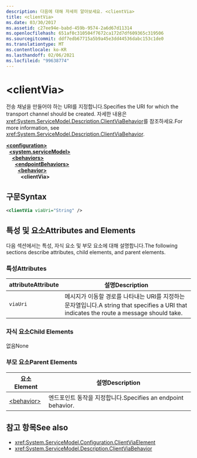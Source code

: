 ```yaml
---
description: 다음에 대해 자세히 알아보세요. <clientVia>
title: <clientVia>
ms.date: 03/30/2017
ms.assetid: c27ee94e-babd-459b-9574-2a6d67d11314
ms.openlocfilehash: 651af0c310504f7672ca172d7df609365c319506
ms.sourcegitcommit: ddf7edb67715a5b9a45e3dd44536dabc153c1de0
ms.translationtype: MT
ms.contentlocale: ko-KR
ms.lasthandoff: 02/06/2021
ms.locfileid: "99638774"
---
```

# \<clientVia>

<span data-ttu-id="71ce2-102">전송 채널을 만들어야 하는 URI를 지정합니다.</span><span class="sxs-lookup"><span data-stu-id="71ce2-102">Specifies the URI for which the transport channel should be created.</span></span> <span data-ttu-id="71ce2-103">자세한 내용은 <xref:System.ServiceModel.Description.ClientViaBehavior>를 참조하세요.</span><span class="sxs-lookup"><span data-stu-id="71ce2-103">For more information, see <xref:System.ServiceModel.Description.ClientViaBehavior>.</span></span>  
  
[**\<configuration>**](../configuration-element.md)\
&nbsp;&nbsp;[**\<system.serviceModel>**](system-servicemodel.md)\
&nbsp;&nbsp;&nbsp;&nbsp;[**\<behaviors>**](behaviors.md)\
&nbsp;&nbsp;&nbsp;&nbsp;&nbsp;&nbsp;[**\<endpointBehaviors>**](endpointbehaviors.md)\
&nbsp;&nbsp;&nbsp;&nbsp;&nbsp;&nbsp;&nbsp;&nbsp;[**\<behavior>**](behavior-of-endpointbehaviors.md)\
&nbsp;&nbsp;&nbsp;&nbsp;&nbsp;&nbsp;&nbsp;&nbsp;&nbsp;&nbsp;**\<clientVia>**  
  
## <a name="syntax"></a><span data-ttu-id="71ce2-104">구문</span><span class="sxs-lookup"><span data-stu-id="71ce2-104">Syntax</span></span>  
  
```xml  
<clientVia viaUri="String" />
```  
  
## <a name="attributes-and-elements"></a><span data-ttu-id="71ce2-105">특성 및 요소</span><span class="sxs-lookup"><span data-stu-id="71ce2-105">Attributes and Elements</span></span>  

 <span data-ttu-id="71ce2-106">다음 섹션에서는 특성, 자식 요소 및 부모 요소에 대해 설명합니다.</span><span class="sxs-lookup"><span data-stu-id="71ce2-106">The following sections describe attributes, child elements, and parent elements.</span></span>  
  
### <a name="attributes"></a><span data-ttu-id="71ce2-107">특성</span><span class="sxs-lookup"><span data-stu-id="71ce2-107">Attributes</span></span>  
  
|<span data-ttu-id="71ce2-108">attribute</span><span class="sxs-lookup"><span data-stu-id="71ce2-108">Attribute</span></span>|<span data-ttu-id="71ce2-109">설명</span><span class="sxs-lookup"><span data-stu-id="71ce2-109">Description</span></span>|  
|---------------|-----------------|  
|`viaUri`|<span data-ttu-id="71ce2-110">메시지가 이동할 경로를 나타내는 URI를 지정하는 문자열입니다.</span><span class="sxs-lookup"><span data-stu-id="71ce2-110">A string that specifies a URI that indicates the route a message should take.</span></span>|  
  
### <a name="child-elements"></a><span data-ttu-id="71ce2-111">자식 요소</span><span class="sxs-lookup"><span data-stu-id="71ce2-111">Child Elements</span></span>  

 <span data-ttu-id="71ce2-112">없음</span><span class="sxs-lookup"><span data-stu-id="71ce2-112">None</span></span>  
  
### <a name="parent-elements"></a><span data-ttu-id="71ce2-113">부모 요소</span><span class="sxs-lookup"><span data-stu-id="71ce2-113">Parent Elements</span></span>  
  
|<span data-ttu-id="71ce2-114">요소</span><span class="sxs-lookup"><span data-stu-id="71ce2-114">Element</span></span>|<span data-ttu-id="71ce2-115">설명</span><span class="sxs-lookup"><span data-stu-id="71ce2-115">Description</span></span>|  
|-------------|-----------------|  
|[\<behavior>](behavior-of-endpointbehaviors.md)|<span data-ttu-id="71ce2-116">엔드포인트 동작을 지정합니다.</span><span class="sxs-lookup"><span data-stu-id="71ce2-116">Specifies an endpoint behavior.</span></span>|  
  
## <a name="see-also"></a><span data-ttu-id="71ce2-117">참고 항목</span><span class="sxs-lookup"><span data-stu-id="71ce2-117">See also</span></span>

- <xref:System.ServiceModel.Configuration.ClientViaElement>
- <xref:System.ServiceModel.Description.ClientViaBehavior>
